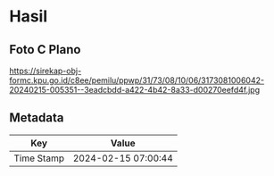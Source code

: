 # Hasil

## Foto C Plano

https://sirekap-obj-formc.kpu.go.id/c8ee/pemilu/ppwp/31/73/08/10/06/3173081006042-20240215-005351--3eadcbdd-a422-4b42-8a33-d00270eefd4f.jpg


## Metadata

| Key        | Value               |
| ---------- | ------------------- |
| Time Stamp | 2024-02-15 07:00:44 |



